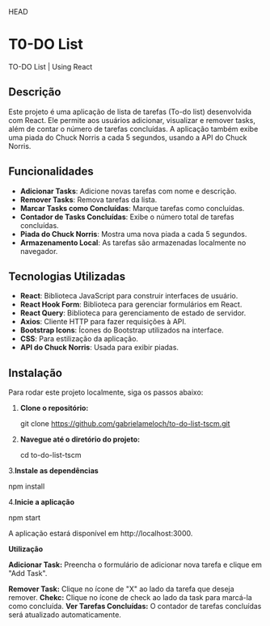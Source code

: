 HEAD

# T0-DO List

TO-DO List | Using React

## Descrição

Este projeto é uma aplicação de lista de tarefas (To-do list) desenvolvida com React. Ele permite aos usuários adicionar, visualizar e remover tasks, além de contar o número de tarefas concluídas. A aplicação também exibe uma piada do Chuck Norris a cada 5 segundos, usando a API do Chuck Norris.

## Funcionalidades

- **Adicionar Tasks**: Adicione novas tarefas com nome e descrição.
- **Remover Tasks**: Remova tarefas da lista.
- **Marcar Tasks como Concluídas**: Marque tarefas como concluídas.
- **Contador de Tasks Concluídas**: Exibe o número total de tarefas concluídas.
- **Piada do Chuck Norris**: Mostra uma nova piada a cada 5 segundos.
- **Armazenamento Local**: As tarefas são armazenadas localmente no navegador.

## Tecnologias Utilizadas

- **React**: Biblioteca JavaScript para construir interfaces de usuário.
- **React Hook Form**: Biblioteca para gerenciar formulários em React.
- **React Query**: Biblioteca para gerenciamento de estado de servidor.
- **Axios**: Cliente HTTP para fazer requisições à API.
- **Bootstrap Icons**: Ícones do Bootstrap utilizados na interface.
- **CSS**: Para estilização da aplicação.
- **API do Chuck Norris**: Usada para exibir piadas.

## Instalação

Para rodar este projeto localmente, siga os passos abaixo:

1. **Clone o repositório:**

   git clone https://github.com/gabrielameloch/to-do-list-tscm.git

2. **Navegue até o diretório do projeto:**
   
   cd to-do-list-tscm
   
3.**Instale as dependências**

npm install

4.**Inicie a aplicação**

npm start

A aplicação estará disponível em http://localhost:3000.


**Utilização**

**Adicionar Task:** Preencha o formulário de adicionar nova tarefa e clique em "Add Task".

**Remover Task:** Clique no ícone de "X" ao lado da tarefa que deseja remover.
**Chekc:** Clique no ícone de check ao lado da task para marcá-la como concluída.
**Ver Tarefas Concluídas:** O contador de tarefas concluídas será atualizado automaticamente.

